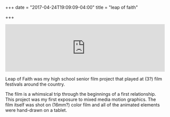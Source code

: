 +++
date = "2017-04-24T19:09:09-04:00"
title = "leap of faith"

+++

<!-- TODO: REPLACE THIS VIDEO WITH THE RIGHT LINK -->
<div class="videoWrapper">
<iframe src="https://player.vimeo.com/video/173984674" width="100%" frameborder="0" webkitallowfullscreen mozallowfullscreen allowfullscreen></iframe>
</div>

Leap of Faith was my high school senior film project that played at (3?) film festivals around the country.

The film is a whimsical trip through the beginnings of a first relationship. This project was my first exposure to mixed media motion graphics. The film itself was shot on (16mm?) color film and all of the animated elements were hand-drawn on a tablet.